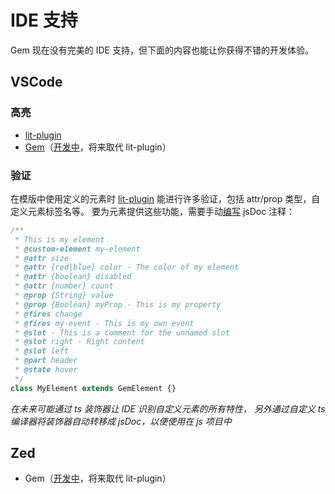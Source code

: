 # IDE 支持

Gem 现在没有完美的 IDE 支持，但下面的内容也能让你获得不错的开发体验。

## VSCode

### 高亮

- [lit-plugin](https://marketplace.visualstudio.com/items?itemName=runem.lit-plugin)
- [Gem](https://marketplace.visualstudio.com/items?itemName=gem-vscode.vscode-plugin-gem)（[开发中](https://github.com/mantou132/gem/issues/144)，将来取代 lit-plugin）

### 验证

在模版中使用定义的元素时 [lit-plugin](https://github.com/runem/lit-analyzer/tree/master/packages/vscode-lit-plugin) 能进行许多验证，包括 attr/prop 类型，自定义元素标签名等。
要为元素提供这些功能，需要手动[编写](https://github.com/runem/lit-analyzer/tree/master/packages/vscode-lit-plugin#-documenting-slots-events-attributes-and-properties) jsDoc 注释：

```js
/**
 * This is my element
 * @custom-element my-element
 * @attr size
 * @attr {red|blue} color - The color of my element
 * @attr {boolean} disabled
 * @attr {number} count
 * @prop {String} value
 * @prop {Boolean} myProp - This is my property
 * @fires change
 * @fires my-event - This is my own event
 * @slot - This is a comment for the unnamed slot
 * @slot right - Right content
 * @slot left
 * @part header
 * @state hover
 */
class MyElement extends GemElement {}
```

_在未来可能通过 ts 装饰器让 IDE 识别自定义元素的所有特性，_
_另外通过自定义 ts 编译器将装饰器自动转移成 jsDoc，以便使用在 js 项目中_

## Zed

- Gem（[开发中](https://github.com/mantou132/gem/issues/144)，将来取代 lit-plugin）
